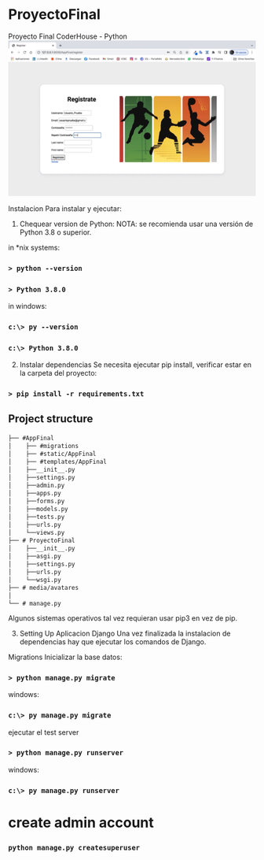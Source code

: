 # ProyectoFinal
Proyecto Final CoderHouse - Python
[![img](./portadavideo.png)](https://www.youtube.com/watch?v=uuzm1HjLBVA)

Instalacion
Para instalar y ejecutar:

1.  Chequear version de Python:
NOTA: se recomienda usar una versión de Python 3.8 o superior.

in *nix systems:

### `> python --version`
### `> Python 3.8.0`
in windows:

### `c:\> py --version`
### `c:\> Python 3.8.0`

2.  Instalar dependencias
Se necesita ejecutar pip install, verificar estar en la carpeta del proyecto:

### `> pip install -r requirements.txt`
## Project structure

``` 
├── #AppFinal
│    ├── #migrations
│    ├── #static/AppFinal
│    ├── #templates/AppFinal
│    ├──__init__.py
│    ├──settings.py
│    ├──admin.py
│    ├──apps.py
│    ├──forms.py
│    ├──models.py
│    ├──tests.py
│    ├──urls.py
│    └──views.py
├── # ProyectoFinal
│    ├──__init__.py
│    ├──asgi.py
│    ├──settings.py
│    ├──urls.py
│    └──wsgi.py
├── # media/avatares
│   
└── # manage.py

```
Algunos sistemas operativos tal vez requieran usar pip3 en vez de pip.

3.  Setting Up Aplicacion Django
Una vez finalizada la instalacion de dependencias hay que ejecutar los comandos de Django.

Migrations
Inicializar la base datos:

### `> python manage.py migrate`

windows:
### `c:\> py manage.py migrate`

ejecutar el test server
### `> python manage.py runserver`

windows:

### `c:\> py manage.py runserver`

# create admin account

### `python manage.py createsuperuser`
